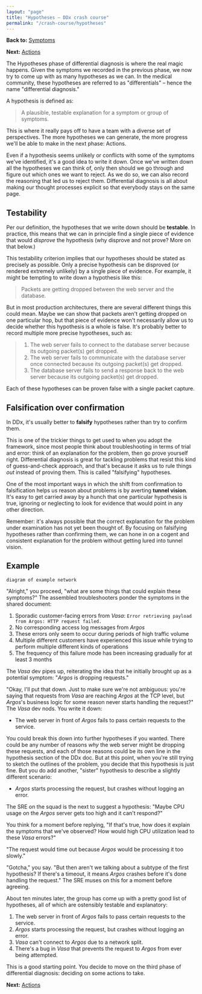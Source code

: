 ```yaml
---
layout: "page"
title: "Hypotheses – DDx crash course"
permalink: "/crash-course/hypotheses"
---
```


**Back to:** [Symptoms](symptoms)

**Next:** [Actions](actions)

The Hypotheses phase of differential diagnosis is where the real magic happens. Given the symptoms
we recorded in the previous phase, we now try to come up with as many hypotheses as we can. In the
medical community, these hypotheses are referred to as "differentials" – hence the name
"differential diagnosis."

A hypothesis is defined as:

> A plausible, testable explanation for a symptom or group of symptoms.

This is where it really pays off to have a team with a diverse set of perspectives. The more
hypotheses we can generate, the more progress we'll be able to make in the next phase: Actions.

Even if a hypothesis seems unlikely or conflicts with some of the symptoms we've identified, it's a
good idea to write it down. Once we've written down all the hypotheses we can think of, only then
should we go through and figure out which ones we want to reject. As we do so, we can also record
the reasoning that led us to reject them.  Differential diagnosis is all about making our thought
processes explicit so that everybody stays on the same page.

## Testability

Per our definition, the hypotheses that we write down should be **testable**. In practice, this
means that we can in principle find a single piece of evidence that would _disprove_ the hypothesis
(why disprove and not prove? More on that below.)

This testability criterion implies that our hypotheses should be stated as precisely as possible.
Only a precise hypothesis can be disproved (or rendered extremely unlikely) by a single piece of
evidence. For example, it might be tempting to write down a hypothesis like this:

> Packets are getting dropped between the web server and the database.

But in most production architectures, there are several different things this could mean. Maybe we
can show that packets aren't getting dropped on one particular hop, but that piece of evidence won't
necessarily allow us to decide whether this hypothesis is a whole is false. It's probably better to
record multiple more precise hypotheses, such as:

> 1. The web server fails to connect to the database server because its outgoing packet(s) get
>    dropped.
> 2. The web server fails to communicate with the database server once connected because its
>    outgoing packet(s) get dropped.
> 3. The database server fails to send a response back to the web server because its outgoing
>    packet(s) get dropped.

Each of these hypotheses can be proven false with a single packet capture.

## Falsification over confirmation

In DDx, it's usually better to **falsify** hypotheses rather than try to confirm them.

This is one of the trickier things to get used to when you adopt the framework, since most people
think about troubleshooting in terms of trial and error: think of an explanation for the problem,
then go prove yourself right. Differential diagnosis is great for tackling problems that resist this
kind of guess-and-check approach, and that's because it asks us to rule things _out_ instead of
proving them. This is called "falsifying" hypotheses.

One of the most important ways in which the shift from confirmation to falsification helps us reason
about problems is by averting **tunnel vision**. It's easy to get carried away by a hunch that one
particular hypothesis is true, ignoring or neglecting to look for evidence that would point in any
other direction.

Remember: it's always possible that the correct explanation for the problem under examination
has not yet been thought of. By focusing on falsifying hypotheses rather than confirming them, we
can hone in on a cogent and consistent explanation for the problem without getting lured into tunnel
vision.

## Example

```
diagram of example network
```

"Alright," you proceed, "what are some things that could explain these symptoms?" The assembled
troubleshooters ponder the symptoms in the shared document:

1. Sporadic customer-facing errors from *Vasa*: `Error retrieving payload from Argos: HTTP request
   failed.`
2. No corresponding access log messages from *Argos*
3. These errors only seem to occur during periods of high traffic volume
4. Multiple different customers have experienced this issue while trying to perform multiple
   different kinds of operations
5. The frequency of this failure mode has been increasing gradually for at least 3 months

The *Vasa* dev pipes up, reiterating the idea that he initially brought up as a potential symptom:
"*Argos* is dropping requests."

"Okay, I'll put that down. Just to make sure we're not ambiguous: you're saying that requests from
*Vasa* are reaching *Argos* at the TCP level, but *Argos*'s business logic for some reason never
starts handling the request?" The *Vasa* dev nods. You write it down:

* The web server in front of *Argos* fails to pass certain requests to the service.

You could break this down into further hypotheses if you wanted. There could be any number of
reasons _why_ the web server might be dropping these requests, and each of those reasons could be
its own line in the hypothesis section of the DDx doc. But at this point, when you're still trying
to sketch the outlines of the problem, you decide that this hypothesis is just fine. But you do add
another, "sister" hypothesis to describe a slightly different scenario:

* *Argos* starts processing the request, but crashes without logging an error.

The SRE on the squad is the next to suggest a hypothesis: "Maybe CPU usage on the *Argos* server
gets too high and it can't respond?"

You think for a moment before replying, "If that's true, how does it explain the symptoms that we've
observed? How would high CPU utilization lead to these *Vasa* errors?"

"The request would time out because *Argos* would be processing it too slowly."

"Gotcha," you say. "But then aren't we talking about a subtype of the first hypothesis? If there's a
timeout, it means *Argos* crashes before it's done handling the request." The SRE muses on this for
a moment before agreeing.

About ten minutes later, the group has come up with a pretty good list of hypotheses, all of which
are ostensibly testable and explanatory:

1. The web server in front of *Argos* fails to pass certain requests to the service.
2. *Argos* starts processing the request, but crashes without logging an error.
3. *Vasa* can't connect to *Argos* due to a network split.
4. There's a bug in *Vasa* that prevents the request to *Argos* from ever being attempted.

This is a good starting point. You decide to move on the third phase of differential diagnosis:
deciding on some actions to take.

**Next:** [Actions](actions)
